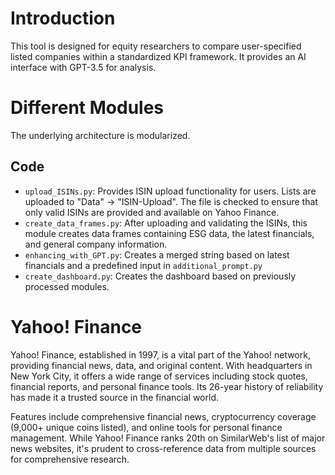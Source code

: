 # Introduction
This tool is designed for equity researchers to compare user-specified listed companies within a standardized KPI framework. It provides an AI interface with GPT-3.5 for analysis.

# Different Modules
The underlying architecture is modularized.

## Code
- `upload_ISINs.py`: Provides ISIN upload functionality for users. Lists are uploaded to "Data" → "ISIN-Upload". The file is checked to ensure that only valid ISINs are provided and available on Yahoo Finance.
- `create_data_frames.py`: After uploading and validating the ISINs, this module creates data frames containing ESG data, the latest financials, and general company information.
- `enhancing_with_GPT.py`: Creates a merged string based on latest financials and a predefined input in `additional_prompt.py`
- `create_dashboard.py`: Creates the dashboard based on previously processed modules.

# Yahoo! Finance
Yahoo! Finance, established in 1997, is a vital part of the Yahoo! network, providing financial news, data, and original content. With headquarters in New York City, it offers a wide range of services including stock quotes, financial reports, and personal finance tools. Its 26-year history of reliability has made it a trusted source in the financial world.

Features include comprehensive financial news, cryptocurrency coverage (9,000+ unique coins listed), and online tools for personal finance management. While Yahoo! Finance ranks 20th on SimilarWeb's list of major news websites, it's prudent to cross-reference data from multiple sources for comprehensive research.
